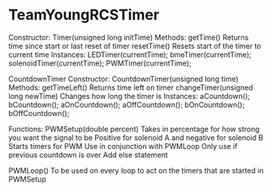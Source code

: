 # TeamYoungRCSTimer
Constructor:
Timer(unsigned long initTime)
Methods:
getTime()
Returns time since start or last reset of timer
resetTime()
Resets start of the timer to current time
Instances:
LEDTimer(currentTime);
bmeTimer(currentTime);
solenoidTimer(currentTime);
PWMTimer(currentTime);

CountdownTimer
Constructor:
CountdownTimer(unsigned long time)
Methods:
getTimeLeft()
	Returns time left on timer
changeTimer(unsigned long newTime)
	Changes how long the timer is
Instances:
aCountdown();
bCountdown();
aOnCountdown();
aOffCountdown();
bOnCountdown();
bOffCountdown();

Functions:
PWMSetup(double percent)
Takes in percentage for how strong you want the signal to be
Positive for solenoid A and negative for solenoid B
Starts timers for PWM
Use in conjunction with PWMLoop
Only use if previous countdown is over
Add else statement


PWMLoop()
To be used on every loop to act on the timers that are started in PWMSetup

